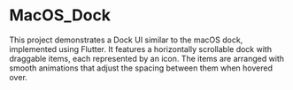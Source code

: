 # MacOS_Dock
This project demonstrates a Dock UI similar to the macOS dock, implemented using Flutter. It features a horizontally scrollable dock with draggable items, each represented by an icon. The items are arranged with smooth animations that adjust the spacing between them when hovered over.
